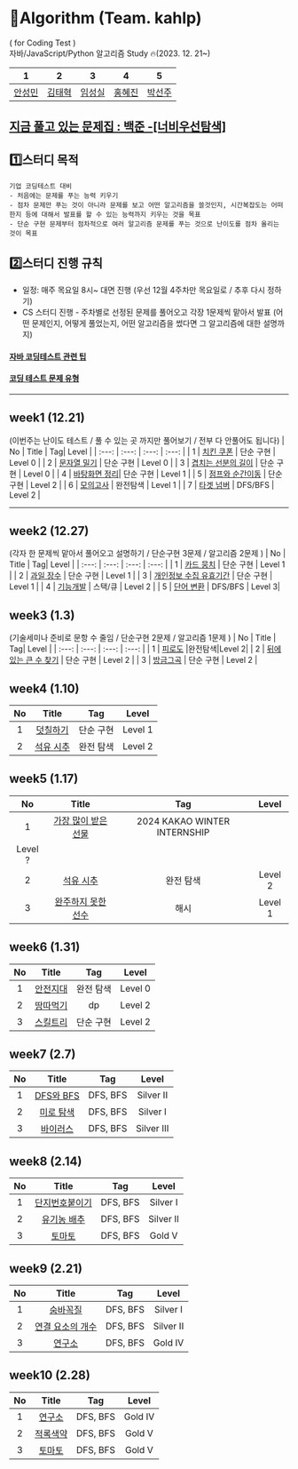 

# 📝Algorithm (Team. kahlp)
( for Coding Test ) </br>
자바/JavaScript/Python 알고리즘 Study 🔥(2023. 12. 21~)

| 1 | 2 | 3 | 4 | 5 |
| :---:   | :---: | :---: | :---: | :---: |
| [안성민](https://github.com/zzzdks760) | [김태혁](https://github.com/rlaxoqkf)  | [임성실](https://github.com/limfruit)  | [홍혜진](https://github.com/HyeJin0102) | [박선주](https://github.com/mimimya)

## [지금 풀고 있는 문제집 : 백준 -[너비우선탐색]](https://www.acmicpc.net/problemset?sort=ac_desc&algo=126)

## 1️⃣스터디 목적
```
기업 코딩테스트 대비
- 처음에는 문제를 푸는 능력 키우기
- 점차 문제만 푸는 것이 아니라 문제를 보고 어떤 알고리즘을 쓸것인지, 시간복잡도는 어떠한지 등에 대해서 발표를 할 수 있는 능력까지 키우는 것을 목표
- 단순 구현 문제부터 점차적으로 여러 알고리즘 문제를 푸는 것으로 난이도를 점차 올리는 것이 목표
```

## 2️⃣스터디 진행 규칙
- 일정: 매주 목요일 8시~ 대면 진행 (우선 12월 4주차만 목요일로 / 추후 다시 정하기)
- CS 스터디 진행 - 주차별로 선정된 문제를 풀어오고 각장 1문제씩 맡아서 발표 (어떤 문제인지, 어떻게 풀었는지, 어떤 알고리즘을 썼다면 그 알고리즘에 대한 설명까지)


#### [자바 코딩테스트 관련 팁](https://velog.io/@alstjdwo1601/Java-%EC%BD%94%EB%94%A9%ED%85%8C%EC%8A%A4%ED%8A%B8-%EA%B4%80%EB%A0%A8-%ED%8C%81#19-%EC%9D%B4%EB%B6%84%ED%83%90%EC%83%89--binarysearch%EC%9D%98-%EB%91%90%EA%B0%80%EC%A7%80-%EC%9C%A0%ED%98%95)
#### [코딩 테스트 문제 유형](https://velog.io/@pppp0722/%EC%BD%94%EB%94%A9%ED%85%8C%EC%8A%A4%ED%8A%B8-%EB%AC%B8%EC%A0%9C-%EC%9C%A0%ED%98%95-%EC%A0%95%EB%A6%AC)

---
## week1 (12.21)
(이번주는 난이도 테스트 / 풀 수 있는 곳 까지만 풀어보기 / 전부 다 안풀어도 됩니다)
| No | Title    | Tag| Level |
| :---:   | :---: | :---: | :---: |
| 1 | [치킨 쿠폰](https://school.programmers.co.kr/learn/courses/30/lessons/120884)   | 단순 구현  | Level 0 |
| 2 | [문자열 밀기](https://school.programmers.co.kr/learn/courses/30/lessons/120921)   | 단순 구현  | Level 0 |
| 3 | [겹치는 선분의 길이](https://school.programmers.co.kr/learn/courses/30/lessons/120876)   | 단순 구현  | Level 0 |
| 4 | [바탕화면 정리](https://school.programmers.co.kr/learn/courses/30/lessons/161990)| 단순 구현 | Level 1 |
| 5 | [점프와 순간이동](https://school.programmers.co.kr/learn/courses/30/lessons/12980)   | 단순 구현  | Level 2 |
| 6 | [모의고사](https://school.programmers.co.kr/learn/courses/30/lessons/42840) | 완전탐색  | Level 1 |
| 7 | [타겟 넘버](https://school.programmers.co.kr/learn/courses/30/lessons/43165) | DFS/BFS | Level 2 |

---


## week2 (12.27)
(각자 한 문제씩 맡아서 풀어오고 설명하기 / 단순구현 3문제 / 알고리즘 2문제 )
| No | Title    | Tag| Level |
| :---:   | :---: | :---: | :---: |
| 1 | [카드 뭉치](https://school.programmers.co.kr/learn/courses/30/lessons/159994) | 단순 구현 | Level 1 |
| 2 | [과일 장수](https://school.programmers.co.kr/learn/courses/30/lessons/135808) | 단순 구현 | Level 1 |
| 3 | [개인정보 수집 유효기간](https://school.programmers.co.kr/learn/courses/30/lessons/150370) | 단순 구현 | Level 1 |
| 4 | [기능개발](https://school.programmers.co.kr/learn/courses/30/lessons/42586) | 스택/큐 | Level 2 |
| 5 | [단어 변환](https://school.programmers.co.kr/learn/courses/30/lessons/43163) | DFS/BFS | Level 3|

## week3 (1.3)
(기술세미나 준비로 문항 수 줄임 / 단순구현 2문제 / 알고리즘 1문제 )
| No | Title    | Tag| Level |
| :---:   | :---: | :---: | :---: |
| 1 | [피로도](https://school.programmers.co.kr/learn/courses/30/lessons/87946) |완전탐색|Level 2|
| 2 | [뒤에 있는 큰 수 찾기](https://school.programmers.co.kr/learn/courses/30/lessons/154539) | 단순 구현 | Level 2 |
| 3 | [방금그곡](https://school.programmers.co.kr/learn/courses/30/lessons/17683) | 단순 구현 | Level 2 |


## week4 (1.10)
| No | Title    | Tag| Level |
| :---:   | :---: | :---: | :---: |
| 1 | [덧칠하기](https://school.programmers.co.kr/learn/courses/30/lessons/161989) | 단순 구현 | Level 1 | 
| 2 | [석유 시추](https://school.programmers.co.kr/learn/courses/30/lessons/250136) | 완전 탐색 | Level 2 | 


## week5 (1.17)
| No | Title    | Tag| Level |
| :---:   | :---: | :---: | :---: |
| 1 | [가장 많이 받은 선물](https://school.programmers.co.kr/learn/courses/30/lessons/258712) | 2024 KAKAO WINTER INTERNSHIP
 | Level ? | 
| 2 | [석유 시추](https://school.programmers.co.kr/learn/courses/30/lessons/250136) | 완전 탐색 | Level 2 | 
| 3 | [완주하지 못한 선수](https://school.programmers.co.kr/learn/courses/30/lessons/42576) | 해시 | Level 1 | 


## week6 (1.31)
| No | Title    | Tag| Level |
| :---:   | :---: | :---: | :---: |
| 1 | [안전지대](https://school.programmers.co.kr/learn/courses/30/lessons/120866) | 완전 탐색 | Level 0 |
| 2 | [땅따먹기](https://school.programmers.co.kr/learn/courses/30/lessons/12913) | dp | Level 2 |
| 3 | [스킬트리](https://school.programmers.co.kr/learn/courses/30/lessons/49993) | 단순 구현 | Level 2 |


## week7 (2.7)
| No | Title    | Tag| Level |
| :---:   | :---: | :---: | :---: |
| 1 | [DFS와 BFS](https://www.acmicpc.net/problem/1260) | DFS, BFS | Silver II |
| 2 | [미로 탐색](https://www.acmicpc.net/problem/2178) | DFS, BFS | Silver I |
| 3 | [바이러스](https://www.acmicpc.net/problem/2606) | DFS, BFS | Silver III |


## week8 (2.14)
| No | Title    | Tag| Level |
| :---:   | :---: | :---: | :---: |
| 1 | [단지번호붙이기](https://www.acmicpc.net/problem/2667) | DFS, BFS | Silver I |
| 2 | [유기농 배추](https://www.acmicpc.net/problem/1012) | DFS, BFS | Silver II |
| 3 | [토마토](https://www.acmicpc.net/problem/7576) | DFS, BFS | Gold V |


## week9 (2.21)
| No | Title    | Tag| Level |
| :---:   | :---: | :---: | :---: |
| 1 | [숨바꼭질](https://www.acmicpc.net/problem/1697) | DFS, BFS | Silver I |
| 2 | [연결 요소의 개수](https://www.acmicpc.net/problem/11724) | DFS, BFS | Silver II |
| 3 | [연구소](https://www.acmicpc.net/problem/14502) | DFS, BFS | Gold IV |


## week10 (2.28)
| No | Title    | Tag| Level |
| :---:   | :---: | :---: | :---: |
| 1 | [연구소](https://www.acmicpc.net/problem/14502) | DFS, BFS | Gold IV |
| 2 | [적록색약](https://www.acmicpc.net/problem/10026) | DFS, BFS | Gold V |
| 3 | [토마토](https://www.acmicpc.net/problem/7569) | DFS, BFS | Gold V |

